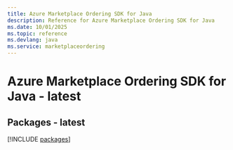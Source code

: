 ```yaml
---
title: Azure Marketplace Ordering SDK for Java
description: Reference for Azure Marketplace Ordering SDK for Java
ms.date: 10/01/2025
ms.topic: reference
ms.devlang: java
ms.service: marketplaceordering
---
```

# Azure Marketplace Ordering SDK for Java - latest
## Packages - latest
[!INCLUDE [packages](marketplace-ordering-index.md)]